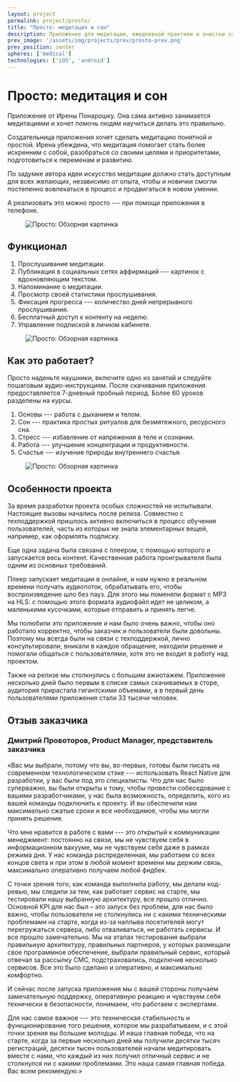 ```yaml
---
layout: project
permalink: project/prosto/
title: "Просто: медитация и сон"
description: Приложение для медитации, ежедневной практики и очистки сознания
prev_image: '/assets/img/projects/prev/prosto-prev.png'
prev_position: center
spheres: ['medical']
technologies: ['iOS', 'android']
---
```


# Просто: медитация и сон

Приложение от Ирены Понарошку. Она сама активно занимается медитациями и хочет помочь людям научиться делать это правильно.

Создательница приложения хочет сделать медитацию понятной и простой. Ирена убеждена, что медитация помогает стать более искренним с собой, разобраться со своими целями и приоритетами, подготовиться к переменам и развитию.

По задумке автора идеи искусство медитации должно стать доступным для всех желающих, независимо от опыта, чтобы и новички смогли постепенно вовлекаться в процесс и продвигаться в новом умении.

А реализовать это можно просто --- при помощи приложения в телефоне.

<figure>
    <img src="{{ site.baseurl }}/assets/img/projects/prosto/prosto-1-overview.png" alt="Просто: Обзорная картинка"/>
</figure>

## Функционал

1. Прослушивание медитации.
1. Публикация в социальных сетях  аффирмаций --- картинок с вдохновляющим текстом.
1. Напоминание о медитации.
1. Просмотр своей статистики прослушивания.
1. Фиксация прогресса --- количество дней непрерывного прослушивания.
1. Бесплатный доступ к контенту на неделю.
1. Управление подпиской в личном кабинете.

<figure>
    <img src="{{ site.baseurl }}/assets/img/projects/prosto/prosto-2-app.png" alt="Просто: Обзорная картинка"/>
</figure>

## Как это работает?

Просто наденьте наушники, включите одно из занятий и следуйте пошаговым аудио-инструкциям.
После скачивания приложения предоставляется 7-дневный пробный период.
Более 60 уроков разделены на курсы.

1. Основы --- работа с дыханием и телом.
1. Сон --- практика простых ритуалов для безмятежного, ресурсного сна.
1. Стресс --- избавление от напряжения в теле и сознании.
1. Работа --- улучшение концентрации и продуктивности.
1. Счастье --- изучение природы внутреннего счастья.

<figure>
    <img src="{{ site.baseurl }}/assets/img/projects/prosto/prosto-3-healthy-dreaming.png" alt="Просто: Обзорная картинка"/>
</figure>

## Особенности проекта

За время разработки проекта особых сложностей не испытывали. Настоящие вызовы начались после релиза. Совместно с техподдержкой пришлось активно включиться в процесс обучения пользователей, часть из которых не знала элементарных вещей, например, как оформлять подписку.

Еще одна задача была связана с плеером, с помощью которого и запускается весь контент. Качественная работа проигрывателя была одним из основных требований.

Плеер запускает медитации в онлайне, и нам нужно в реальном времени получать аудиопоток, обрабатывать его, чтобы воспроизведение шло без пауз. Для этого мы поменяли формат с MP3 на HLS: с помощью этого формата аудиофайл идет не целиком, а маленькими кусочками, которые отправить и принять легче.

Мы полюбили это приложение и нам было очень важно, чтобы оно работало корректно, чтобы заказчик и пользователи были довольны. Поэтому мы всегда были на связи с техподдержкой, лично консультировали, вникали в каждое обращение, находили решение и помогали общаться с пользователями, хотя это не входит в работу над проектом.

Также на релизе мы столкнулись с большим ажиотажем. Приложение несколько дней было первым в списке самых скачиваемых в сторе, аудитория прирастала гигантскими объемами, а в первый день пользователями приложения стали 33 тысячи человек.

## Отзыв заказчика

### Дмитрий Провоторов, Product Manager, представитель заказчика

«Вас мы выбрали, потому что вы, во-первых, готовы были писать на современном технологическом стэке --- использовать React Native для разработки, у вас были под это специалисты. Что для нас было суперважно, вы были открыты к тому, чтобы провести собеседование с вашими разработчиками, у нас была возможность, определить, кого из вашей команды подключить к проекту. И вы обеспечили нам максимально сжатые сроки и все необходимое, чтобы мы могли принять решение.

Что мне нравится в работе с вами --- это открытый к коммуникации менеджмент: постоянно на связи, мы не чувствуем себя в информационном вакууме, мы не чувствуем себя даже в рамках режима дня. У нас команда распределенная, мы работаем со всех концов света и при этом в любой момент времени мы держим связь, максимально оперативно получаем любой фидбек.

С точки зрения того, как команда выполнила работу, мы делали код-ревью, мы следили за тем, как работает сервис на старте, мы тестировали нашу выбранную архитектуру, все прошло отлично. Основной KPI для нас был – это запуск без проблем, для нас было важно, чтобы пользователи не столкнулись ни с какими техническими проблемами на старте, когда из-за наплыва посетителей могут перегружаться сервера, либо отваливаться, не работать сервисы. И все прошло замечательно. Мы на этапах тестирования выбрали правильную архитектуру, правильных партнеров, у которых размещали свое программное обеспечение, выбрали правильный сервис, который отвечал за рассылку СМС, подстраховались, подключив несколько сервисов. Все это было сделано и оперативно, и максимально комфортно.

И сейчас после запуска приложения мы с вашей стороны получаем замечательную поддержку, оперативную реакцию и чувствуем себя технически в безопасности, понимаем, что работаем с экспертами.

Для нас самое важное --- это техническая стабильность и функционирование того решения, которое мы разрабатываем, и с этой точки зрения вы большие молодцы. И наша главная победа, что на старте, когда за первые несколько дней мы получили десятки тысяч регистраций, десятки тысяч пользователей начали медитировать вместе с нами, что каждый из них получил отличный сервис и не столкнулся ни с какими проблемами. Это наша самая главная победа. Вас всем рекомендую.»
